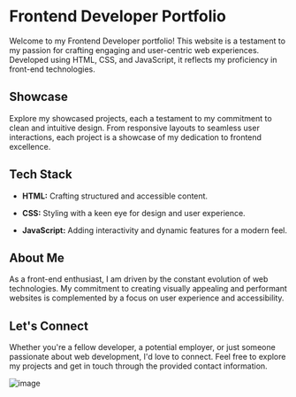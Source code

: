 # Frontend Developer Portfolio

Welcome to my Frontend Developer portfolio! This website is a testament to my passion for crafting engaging and user-centric web experiences. Developed using HTML, CSS, and JavaScript, it reflects my proficiency in front-end technologies.

## Showcase

Explore my showcased projects, each a testament to my commitment to clean and intuitive design. From responsive layouts to seamless user interactions, each project is a showcase of my dedication to frontend excellence.

## Tech Stack

- **HTML:** Crafting structured and accessible content.
  
- **CSS:** Styling with a keen eye for design and user experience.
  
- **JavaScript:** Adding interactivity and dynamic features for a modern feel.

## About Me

As a front-end enthusiast, I am driven by the constant evolution of web technologies. My commitment to creating visually appealing and performant websites is complemented by a focus on user experience and accessibility.

## Let's Connect

Whether you're a fellow developer, a potential employer, or just someone passionate about web development, I'd love to connect. Feel free to explore my projects and get in touch through the provided contact information.

![image](https://github.com/7177821l212/Personal-portfolio/assets/137044894/d87de88b-5b12-45a0-8ec2-66735dea52b1)
